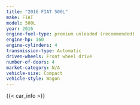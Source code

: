 ```yaml
---
title: "2016 FIAT 500L"
make: FIAT
model: 500L
year: 2016
engine-fuel-type: premium unleaded (recommended)
engine-hp: 160
engine-cylinders: 4
transmission-type: Automatic
driven-wheels: Front wheel drive
number-of-doors: 4
market-category: N/A
vehicle-size: Compact
vehicle-style: Wagon
---
```


{{< car_info >}}

